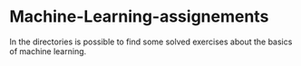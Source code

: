 # Machine-Learning-assignements

In the directories is possible to find some solved exercises about the basics of machine learning.
